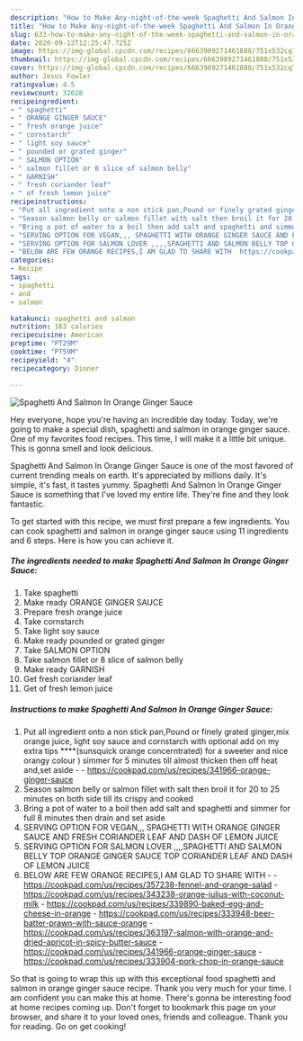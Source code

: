 ```yaml
---
description: "How to Make Any-night-of-the-week Spaghetti And Salmon In Orange Ginger Sauce"
title: "How to Make Any-night-of-the-week Spaghetti And Salmon In Orange Ginger Sauce"
slug: 633-how-to-make-any-night-of-the-week-spaghetti-and-salmon-in-orange-ginger-sauce
date: 2020-09-12T12:25:47.725Z
image: https://img-global.cpcdn.com/recipes/6663989271461888/751x532cq70/spaghetti-and-salmon-in-orange-ginger-sauce-recipe-main-photo.jpg
thumbnail: https://img-global.cpcdn.com/recipes/6663989271461888/751x532cq70/spaghetti-and-salmon-in-orange-ginger-sauce-recipe-main-photo.jpg
cover: https://img-global.cpcdn.com/recipes/6663989271461888/751x532cq70/spaghetti-and-salmon-in-orange-ginger-sauce-recipe-main-photo.jpg
author: Jesus Fowler
ratingvalue: 4.5
reviewcount: 32628
recipeingredient:
- " spaghetti"
- " ORANGE GINGER SAUCE"
- " fresh orange juice"
- " cornstarch"
- " light soy sauce"
- " pounded or grated ginger"
- " SALMON OPTION"
- " salmon fillet or 8 slice of salmon belly"
- " GARNISH"
- " fresh coriander leaf"
- " of fresh lemon juice"
recipeinstructions:
- "Put all ingredient onto a non stick pan,Pound or finely grated ginger,mix orange juice, light soy sauce and cornstarch with optional add on my extra tips ****(sunsquick orange concerntrated) for a sweeter and nice orangy colour ) simmer for 5 minutes till almost thicken then off heat and,set aside  https://cookpad.com/us/recipes/341966-orange-ginger-sauce"
- "Season salmon belly or salmon fillet with salt then broil it for 20 to 25  minutes on both side till its crispy and cooked"
- "Bring a pot of water to a boil then add salt and spaghetti and simmer for full 8 minutes then drain and set aside"
- "SERVING OPTION FOR VEGAN,,, SPAGHETTI WITH ORANGE GINGER SAUCE AND FRESH CORIANDER LEAF AND DASH OF LEMON JUICE"
- "SERVING OPTION FOR SALMON LOVER ,,,,SPAGHETTI AND SALMON BELLY TOP ORANGE GINGER SAUCE TOP CORIANDER LEAF AND DASH OF  LEMON JUICE"
- "BELOW ARE FEW ORANGE RECIPES,I AM GLAD TO SHARE WITH  https://cookpad.com/us/recipes/357238-fennel-and-orange-salad https://cookpad.com/us/recipes/343238-orange-julius-with-coconut-milk https://cookpad.com/us/recipes/339890-baked-egg-and-cheese-in-orange https://cookpad.com/us/recipes/333948-beer-batter-prawn-with-sauce-orange https://cookpad.com/us/recipes/363197-salmon-with-orange-and-dried-apricot-in-spicy-butter-sauce https://cookpad.com/us/recipes/341966-orange-ginger-sauce https://cookpad.com/us/recipes/333904-pork-chop-in-orange-sauce"
categories:
- Recipe
tags:
- spaghetti
- and
- salmon

katakunci: spaghetti and salmon 
nutrition: 163 calories
recipecuisine: American
preptime: "PT29M"
cooktime: "PT59M"
recipeyield: "4"
recipecategory: Dinner

---
```



![Spaghetti And Salmon In Orange Ginger Sauce](https://img-global.cpcdn.com/recipes/6663989271461888/751x532cq70/spaghetti-and-salmon-in-orange-ginger-sauce-recipe-main-photo.jpg)

Hey everyone, hope you're having an incredible day today. Today, we're going to make a special dish, spaghetti and salmon in orange ginger sauce. One of my favorites food recipes. This time, I will make it a little bit unique. This is gonna smell and look delicious.

Spaghetti And Salmon In Orange Ginger Sauce is one of the most favored of current trending meals on earth. It's appreciated by millions daily. It's simple, it's fast, it tastes yummy. Spaghetti And Salmon In Orange Ginger Sauce is something that I've loved my entire life. They're fine and they look fantastic.




To get started with this recipe, we must first prepare a few ingredients. You can cook spaghetti and salmon in orange ginger sauce using 11 ingredients and 6 steps. Here is how you can achieve it.

<!--inarticleads1-->

##### The ingredients needed to make Spaghetti And Salmon In Orange Ginger Sauce:

1. Take  spaghetti
1. Make ready  ORANGE GINGER SAUCE
1. Prepare  fresh orange juice
1. Take  cornstarch
1. Take  light soy sauce
1. Make ready  pounded or grated ginger
1. Take  SALMON OPTION
1. Take  salmon fillet or 8 slice of salmon belly
1. Make ready  GARNISH
1. Get  fresh coriander leaf
1. Get  of fresh lemon juice




<!--inarticleads2-->

##### Instructions to make Spaghetti And Salmon In Orange Ginger Sauce:

1. Put all ingredient onto a non stick pan,Pound or finely grated ginger,mix orange juice, light soy sauce and cornstarch with optional add on my extra tips ****(sunsquick orange concerntrated) for a sweeter and nice orangy colour ) simmer for 5 minutes till almost thicken then off heat and,set aside -  - https://cookpad.com/us/recipes/341966-orange-ginger-sauce
1. Season salmon belly or salmon fillet with salt then broil it for 20 to 25  minutes on both side till its crispy and cooked
1. Bring a pot of water to a boil then add salt and spaghetti and simmer for full 8 minutes then drain and set aside
1. SERVING OPTION FOR VEGAN,,, SPAGHETTI WITH ORANGE GINGER SAUCE AND FRESH CORIANDER LEAF AND DASH OF LEMON JUICE
1. SERVING OPTION FOR SALMON LOVER ,,,,SPAGHETTI AND SALMON BELLY TOP ORANGE GINGER SAUCE TOP CORIANDER LEAF AND DASH OF  LEMON JUICE
1. BELOW ARE FEW ORANGE RECIPES,I AM GLAD TO SHARE WITH -  - https://cookpad.com/us/recipes/357238-fennel-and-orange-salad - https://cookpad.com/us/recipes/343238-orange-julius-with-coconut-milk - https://cookpad.com/us/recipes/339890-baked-egg-and-cheese-in-orange - https://cookpad.com/us/recipes/333948-beer-batter-prawn-with-sauce-orange - https://cookpad.com/us/recipes/363197-salmon-with-orange-and-dried-apricot-in-spicy-butter-sauce - https://cookpad.com/us/recipes/341966-orange-ginger-sauce - https://cookpad.com/us/recipes/333904-pork-chop-in-orange-sauce




So that is going to wrap this up with this exceptional food spaghetti and salmon in orange ginger sauce recipe. Thank you very much for your time. I am confident you can make this at home. There's gonna be interesting food at home recipes coming up. Don't forget to bookmark this page on your browser, and share it to your loved ones, friends and colleague. Thank you for reading. Go on get cooking!
